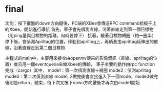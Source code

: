 # final
功能：按下鍵盤的down方向鍵後，PC端的XBee會傳送RPC command給板子上的Xbee，開始進行導航
首先，車子會先偵測直線，沿著直線走到第一個目標物（用ping量與目標物的距離，何時要停下）
接著，繞著目標物轉圈（約一圈半）停下後，會偵測Apriltag的位置，移動到apriltag上，再偵測由apriltag延伸出的直線，沿著直線走到第二個目標物

主程式的main中，主要用來接收由openmv傳來的影像資訊（直線、apriltag的位置）並且用一個eventquene來做Xbee的傳輸，
車子主要的動作由rpc function完成（cargo）其中，
mode1：第一次偵測直線＋繞圈
mode2：偵測apriltag
mode3：第二次偵測直線
mode1, 2做完後會直接進入下一個mode，mode3做完後則是return，結束，待下次又按下down方向鍵後才再次由mode1開始
